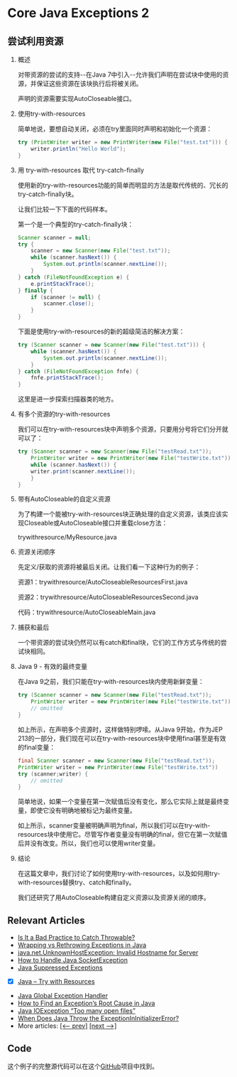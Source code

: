 # Core Java Exceptions 2

## 尝试利用资源

1. 概述

    对带资源的尝试的支持--在Java 7中引入--允许我们声明在尝试块中使用的资源，并保证这些资源在该块执行后将被关闭。

    声明的资源需要实现AutoCloseable接口。

2. 使用try-with-resources

    简单地说，要想自动关闭，必须在try里面同时声明和初始化一个资源：

    ```java
    try (PrintWriter writer = new PrintWriter(new File("test.txt"))) {
        writer.println("Hello World");
    }
    ```

3. 用 try-with-resources 取代 try-catch-finally

    使用新的try-with-resources功能的简单而明显的方法是取代传统的、冗长的try-catch-finally块。

    让我们比较一下下面的代码样本。

    第一个是一个典型的try-catch-finally块：

    ```java
    Scanner scanner = null;
    try {
        scanner = new Scanner(new File("test.txt"));
        while (scanner.hasNext()) {
            System.out.println(scanner.nextLine());
        }
    } catch (FileNotFoundException e) {
        e.printStackTrace();
    } finally {
        if (scanner != null) {
            scanner.close();
        }
    }
    ```

    下面是使用try-with-resources的新的超级简洁的解决方案：

    ```java
    try (Scanner scanner = new Scanner(new File("test.txt"))) {
        while (scanner.hasNext()) {
            System.out.println(scanner.nextLine());
        }
    } catch (FileNotFoundException fnfe) {
        fnfe.printStackTrace();
    }
    ```

    这里是进一步探索扫描器类的地方。

4. 有多个资源的try-with-resources

    我们可以在try-with-resources块中声明多个资源，只要用分号将它们分开就可以了：

    ```java
    try (Scanner scanner = new Scanner(new File("testRead.txt"));
        PrintWriter writer = new PrintWriter(new File("testWrite.txt"))) {
        while (scanner.hasNext()) {
        writer.print(scanner.nextLine());
        }
    }
    ```

5. 带有AutoCloseable的自定义资源

    为了构建一个能被try-with-resources块正确处理的自定义资源，该类应该实现Closeable或AutoCloseable接口并重载close方法：

    trywithresource/MyResource.java

6. 资源关闭顺序

    先定义/获取的资源将被最后关闭。让我们看一下这种行为的例子：

    资源1：trywithresource/AutoCloseableResourcesFirst.java

    资源2：trywithresource/AutoCloseableResourcesSecond.java

    代码：trywithresource/AutoCloseableMain.java

7. 捕获和最后

    一个带资源的尝试块仍然可以有catch和final块，它们的工作方式与传统的尝试块相同。

8. Java 9 - 有效的最终变量

    在Java 9之前，我们只能在try-with-resources块内使用新鲜变量：

    ```java
    try (Scanner scanner = new Scanner(new File("testRead.txt")); 
        PrintWriter writer = new PrintWriter(new File("testWrite.txt"))) { 
        // omitted
    }
    ```

    如上所示，在声明多个资源时，这样做特别啰嗦。从Java 9开始，作为JEP 213的一部分，我们现在可以在try-with-resources块中使用final甚至是有效的final变量：

    ```java
    final Scanner scanner = new Scanner(new File("testRead.txt"));
    PrintWriter writer = new PrintWriter(new File("testWrite.txt"))
    try (scanner;writer) { 
        // omitted
    }
    ```

    简单地说，如果一个变量在第一次赋值后没有变化，那么它实际上就是最终变量，即使它没有明确地被标记为最终变量。

    如上所示，scanner变量被明确声明为final，所以我们可以在try-with-resources块中使用它。尽管写作者变量没有明确的final，但它在第一次赋值后并没有改变。所以，我们也可以使用writer变量。

9. 结论

    在这篇文章中，我们讨论了如何使用try-with-resources，以及如何用try-with-resources替换try、catch和finally。

    我们还研究了用AutoCloseable构建自定义资源以及资源关闭的顺序。

## Relevant Articles

- [Is It a Bad Practice to Catch Throwable?](https://www.baeldung.com/java-catch-throwable-bad-practice)
- [Wrapping vs Rethrowing Exceptions in Java](https://www.baeldung.com/java-wrapping-vs-rethrowing-exceptions)
- [java.net.UnknownHostException: Invalid Hostname for Server](https://www.baeldung.com/java-unknownhostexception)
- [How to Handle Java SocketException](https://www.baeldung.com/java-socketexception)
- [Java Suppressed Exceptions](https://www.baeldung.com/java-suppressed-exceptions)
- [x] [Java – Try with Resources](https://www.baeldung.com/java-try-with-resources)
- [Java Global Exception Handler](https://www.baeldung.com/java-global-exception-handler)
- [How to Find an Exception’s Root Cause in Java](https://www.baeldung.com/java-exception-root-cause)
- [Java IOException “Too many open files”](https://www.baeldung.com/java-too-many-open-files)
- [When Does Java Throw the ExceptionInInitializerError?](https://www.baeldung.com/java-exceptionininitializererror)
- More articles: [[<-- prev]](../core-java-exceptions) [[next -->]](../core-java-exceptions-3)

## Code

这个例子的完整源代码可以在这个[GitHub](https://github.com/eugenp/tutorials/tree/master/core-java-modules/core-java-exceptions-2)项目中找到。
